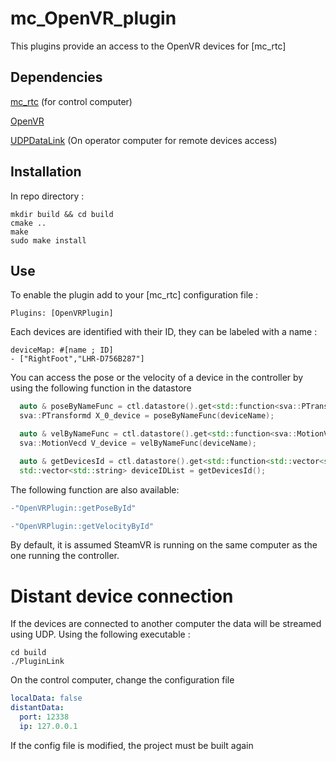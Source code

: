 mc_OpenVR_plugin
==
This plugins provide an access to the OpenVR devices for [mc_rtc]  

## Dependencies 

[mc_rtc](https://github.com/jrl-umi3218/mc_rtc) (for control computer)

[OpenVR](https://github.com/ValveSoftware/openvr)

[UDPDataLink](https://github.com/antodld/UDPDataLink) (On operator computer for remote devices access) 

## Installation 

In repo directory :
```shell
mkdir build && cd build
cmake ..
make
sudo make install
```
## Use
To enable the plugin add to your [mc_rtc] configuration file :
```shell
Plugins: [OpenVRPlugin]
```

Each devices are identified with their ID, they can be labeled with a name :
```shell
deviceMap: #[name ; ID]
- ["RightFoot","LHR-D756B287"]
```

You can access the pose or the velocity of a device in the controller by using the following function in the datastore
```cpp
  auto & poseByNameFunc = ctl.datastore().get<std::function<sva::PTransformd(std::string)>>("OpenVRPlugin::getPoseByName");
  sva::PTransformd X_0_device = poseByNameFunc(deviceName);

  auto & velByNameFunc = ctl.datastore().get<std::function<sva::MotionVecd(std::string)>>("OpenVRPlugin::getVelocityByName");
  sva::MotionVecd V_device = velByNameFunc(deviceName);

  auto & getDevicesId = ctl.datastore().get<std::function<std::vector<std::string>()>>("OpenVRPlugin::getDevicesId");
  std::vector<std::string> deviceIDList = getDevicesId();
```
The following function are also available: 
```cpp 
-"OpenVRPlugin::getPoseById" 

-"OpenVRPlugin::getVelocityById" 
```


By default, it is assumed SteamVR is running on the same computer as the one running the controller. 

# Distant device connection
If the devices are connected to another computer the data will be streamed using UDP. Using the following executable :
```shell
cd build
./PluginLink
```
On the control computer, change the configuration file
```yaml
localData: false
distantData:
  port: 12338
  ip: 127.0.0.1
```
If the config file is modified, the project must be built again